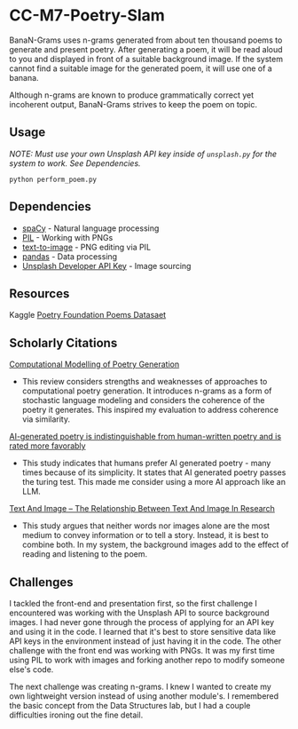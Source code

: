 # CC-M7-Poetry-Slam

BanaN-Grams uses n-grams generated from about ten thousand poems to generate and present poetry. After generating a poem, it will be read aloud to you and displayed in front of a suitable background image. If the system cannot find a suitable image for the generated poem, it will use one of a banana.

Although n-grams are known to produce grammatically correct yet incoherent output, BanaN-Grams strives to keep the poem on topic.

## Usage

_NOTE: Must use your own Unsplash API key inside of `unsplash.py` for the system to work. See Dependencies._

`python perform_poem.py`

## Dependencies

- [spaCy](https://spacy.io/usage) - Natural language processing
- [PIL](https://pillow.readthedocs.io/en/stable/installation/basic-installation.html) - Working with PNGs
- [text-to-image](https://pypi.org/project/text-to-image/) - PNG editing via PIL
- [pandas](https://pypi.org/project/text-to-image/) - Data processing
- [Unsplash Developer API Key](https://pypi.org/project/text-to-image/) - Image sourcing

## Resources

Kaggle [Poetry Foundation Poems Datasaet](https://www.kaggle.com/datasets/tgdivy/poetry-foundation-poems?resource=download)

## Scholarly Citations

[Computational Modelling of Poetry Generation](http://nil.fdi.ucm.es/sites/default/files/GervasAISB2013CRC.pdf)

- This review considers strengths and weaknesses of approaches to computational poetry generation. It introduces n-grams as a form of stochastic language modeling and considers the coherence of the poetry it generates. This inspired my evaluation to address coherence via similarity.

[AI-generated poetry is indistinguishable from human-written poetry and is rated more favorably](https://www.nature.com/articles/s41598-024-76900-1)

- This study indicates that humans prefer AI generated poetry - many times because of its simplicity. It states that AI generated poetry passes the turing test. This made me consider using a more AI approach like an LLM.

[Text And Image – The Relationship Between Text And Image In Research](https://pressbooks.pub/academischevaardigheden/chapter/hoofdstuk-7-2-text-and-image-the-relationship-between-text-and-image-in-research/)

- This study argues that neither words nor images alone are the most medium to convey information or to tell a story. Instead, it is best to combine both. In my system, the background images add to the effect of reading and listening to the poem.

## Challenges

I tackled the front-end and presentation first, so the first challenge I encountered was working with the Unsplash API to source background images. I had never gone through the process of applying for an API key and using it in the code. I learned that it's best to store sensitive data like API keys in the environment instead of just having it in the code. The other challenge with the front end was working with PNGs. It was my first time using PIL to work with images and forking another repo to modify someone else's code.

The next challenge was creating n-grams. I knew I wanted to create my own lightweight version instead of using another module's. I remembered the basic concept from the Data Structures lab, but I had a couple difficulties ironing out the fine detail.
